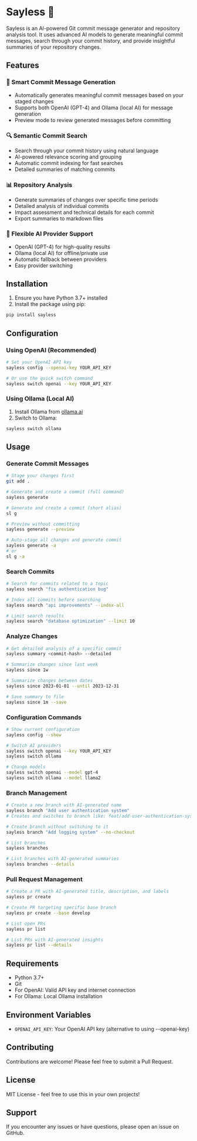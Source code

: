 # Sayless 🤖

Sayless is an AI-powered Git commit message generator and repository analysis tool. It uses advanced AI models to generate meaningful commit messages, search through your commit history, and provide insightful summaries of your repository changes.

## Features

### 🎯 Smart Commit Message Generation
- Automatically generates meaningful commit messages based on your staged changes
- Supports both OpenAI (GPT-4) and Ollama (local AI) for message generation
- Preview mode to review generated messages before committing

### 🔍 Semantic Commit Search
- Search through your commit history using natural language
- AI-powered relevance scoring and grouping
- Automatic commit indexing for fast searches
- Detailed summaries of matching commits

### 📊 Repository Analysis
- Generate summaries of changes over specific time periods
- Detailed analysis of individual commits
- Impact assessment and technical details for each commit
- Export summaries to markdown files

### 🔄 Flexible AI Provider Support
- OpenAI (GPT-4) for high-quality results
- Ollama (local AI) for offline/private use
- Automatic fallback between providers
- Easy provider switching

## Installation

1. Ensure you have Python 3.7+ installed
2. Install the package using pip:
```bash
pip install sayless
```

## Configuration

### Using OpenAI (Recommended)
```bash
# Set your OpenAI API key
sayless config --openai-key YOUR_API_KEY

# Or use the quick switch command
sayless switch openai --key YOUR_API_KEY
```

### Using Ollama (Local AI)
1. Install Ollama from [ollama.ai](https://ollama.ai)
2. Switch to Ollama:
```bash
sayless switch ollama
```

## Usage

### Generate Commit Messages
```bash
# Stage your changes first
git add .

# Generate and create a commit (full command)
sayless generate

# Generate and create a commit (short alias)
sl g

# Preview without committing
sayless generate --preview

# Auto-stage all changes and generate commit
sayless generate -a
# or
sl g -a
```

### Search Commits
```bash
# Search for commits related to a topic
sayless search "fix authentication bug"

# Index all commits before searching
sayless search "api improvements" --index-all

# Limit search results
sayless search "database optimization" --limit 10
```

### Analyze Changes
```bash
# Get detailed analysis of a specific commit
sayless summary <commit-hash> --detailed

# Summarize changes since last week
sayless since 1w

# Summarize changes between dates
sayless since 2023-01-01 --until 2023-12-31

# Save summary to file
sayless since 1m --save
```

### Configuration Commands
```bash
# Show current configuration
sayless config --show

# Switch AI providers
sayless switch openai --key YOUR_API_KEY
sayless switch ollama

# Change models
sayless switch openai --model gpt-4
sayless switch ollama --model llama2
```

### Branch Management
```bash
# Create a new branch with AI-generated name
sayless branch "Add user authentication system"
# Creates and switches to branch like: feat/add-user-authentication-system

# Create branch without switching to it
sayless branch "Add logging system" --no-checkout

# List branches
sayless branches

# List branches with AI-generated summaries
sayless branches --details
```

### Pull Request Management
```bash
# Create a PR with AI-generated title, description, and labels
sayless pr create

# Create PR targeting specific base branch
sayless pr create --base develop

# List open PRs
sayless pr list

# List PRs with AI-generated insights
sayless pr list --details
```

## Requirements

- Python 3.7+
- Git
- For OpenAI: Valid API key and internet connection
- For Ollama: Local Ollama installation

## Environment Variables

- `OPENAI_API_KEY`: Your OpenAI API key (alternative to using --openai-key)

## Contributing

Contributions are welcome! Please feel free to submit a Pull Request.

## License

MIT License - feel free to use this in your own projects!

## Support

If you encounter any issues or have questions, please open an issue on GitHub. 
